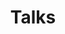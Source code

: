 ---
layout: talks
title: Talks
header_title: Talks
comments: false
image:
  feature: featured.jpg

talks:
  - title: "Stop Debating in Code Reviews. Start Enforcing with Lint Rules."
    description: As engineers, we are not designed to remember every detail in the architecture of our codebase. But — we can write the lint rules that will do that for us.
    url: https://www.droidcon.com/2024/08/30/stop-debating-in-code-reviews-start-enforcing-with-lint-rules-3/
    conference: droidcon Berlin 2024
    conference_2: droidcon San Francisco 2024
    conference_url: https://www.droidcon.com/2024/08/30/stop-debating-in-code-reviews-start-enforcing-with-lint-rules-3/
    conference_url_2: https://www.droidcon.com/2024/07/17/stop-debating-in-code-reviews-start-enforcing-with-lint-rules-2/
    slide_deck_url: enforce-with-lint-rules.pdf
    date: 2024-06-06

  - title: "Put Your Tests on a Diet: Testing the Behavior and Not the Implementation"
    description: How do you write tests? How much time do you spend writing tests? And how much time do you spend fixing them when refactoring?
    url: https://www.droidcon.com/2023/11/15/put-your-tests-on-a-diettesting-the-behavior-and-not-the-implementation/
    conference: droidcon London 2023
    conference_url: https://www.droidcon.com/2023/11/15/put-your-tests-on-a-diettesting-the-behavior-and-not-the-implementation/
    slide_deck_url: put-your-tests-on-a-diet.pdf
    date: 2023-10-26
---